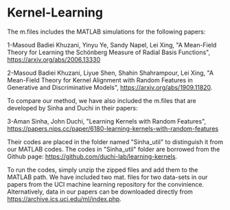 # Kernel-Learning
The m.files includes the MATLAB simulations for the following papers:

1-Masoud Badiei Khuzani, Yinyu Ye, Sandy Napel, Lei Xing, "A Mean-Field Theory for Learning the Schönberg Measure of Radial Basis Functions", https://arxiv.org/abs/2006.13330

2-Masoud Badiei Khuzani, Liyue Shen, Shahin Shahrampour, Lei Xing, "A Mean-Field Theory for Kernel Alignment with Random Features in Generative and Discriminative Models", https://arxiv.org/abs/1909.11820.

To compare our method, we have also included the m.files that are developed by Sinha and Duchi in their papers:

3-Aman Sinha, John Duchi, "Learning Kernels with Random Features",  https://papers.nips.cc/paper/6180-learning-kernels-with-random-features

Their codes are placed in the folder named "Sinha_util" to distinguish it from our MATLAB codes. The codes in "Sinha_util" folder are borrowed from the Github page: https://github.com/duchi-lab/learning-kernels.

To run the codes, simply unzip the zipped files and add them to the MATLAB path. We have included two mat. files for two data-sets in our papers from the UCI machine learning repository for the convinience. Alternatively, data in our papers can be downloaded directly from https://archive.ics.uci.edu/ml/index.php. 
